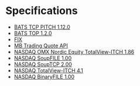 Specifications
==============

  - [BATS TCP PITCH 1.12.0][PITCH 1.12.0]
  - [BATS TOP 1.2.0][TOP 1.2.0]
  - [FIX](http://fixprotocol.org/)
  - [MB Trading Quote API](http://www.mbtrading.com/developersMain.aspx?page=api)
  - [NASDAQ OMX Nordic Equity TotalView-ITCH 1.86][ITCH 1.86]
  - [NASDAQ SoupFILE 1.00][SoupFILE 1.00]
  - [NASDAQ SoupTCP 2.00][SoupTCP 2.00]
  - [NASDAQ TotalView-ITCH 4.1][ITCH 4.1]
  - [NASDAQ BinaryFILE 1.00][BinaryFILE 1.00]

[ITCH 1.86]:       http://nordic.nasdaqomxtrader.com/digitalAssets/72/72740_nordic_equity_totalview-itch_1.86.pdf
[ITCH 4.1]:        http://www.nasdaqtrader.com/content/technicalsupport/specifications/dataproducts/tvitch-v4.pdf
[PITCH 1.12.0]:    http://cdn.batstrading.com/resources/membership/BATS_PITCH_Specification.pdf
[TOP 1.2.0]:       http://cdn.batstrading.com/resources/membership/BATS_TOP_Specification.pdf
[BinaryFILE 1.00]: http://www.nasdaqtrader.com/content/technicalsupport/specifications/dataproducts/binaryfile.pdf
[SoupFILE 1.00]:   http://www.nasdaqtrader.com/content/technicalSupport/specifications/dataproducts/soupfile100.pdf
[SoupTCP 2.00]:    http://www.nasdaqtrader.com/content/technicalsupport/specifications/dataproducts/souptcp.pdf
